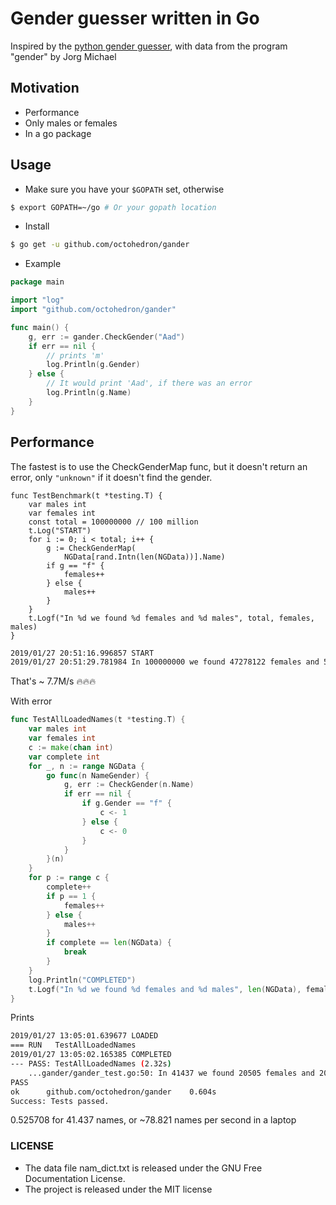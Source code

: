 # Gender guesser written in Go

Inspired by the [python gender guesser](https://github.com/lead-ratings/gender-guesser), with data from the program "gender" by Jorg Michael

## Motivation

+ Performance
+ Only males or females
+ In a go package

## Usage

+ Make sure you have your `$GOPATH` set, otherwise 

```bash
$ export GOPATH=~/go # Or your gopath location
```

+ Install

```bash
$ go get -u github.com/octohedron/gander
```

+ Example

```go
package main

import "log"
import "github.com/octohedron/gander"

func main() {
	g, err := gander.CheckGender("Aad")
	if err == nil {
		// prints 'm'
		log.Println(g.Gender)
	} else {
		// It would print 'Aad', if there was an error
		log.Println(g.Name)
    }
}
```

## Performance

The fastest is to use the CheckGenderMap func, but it doesn't return an error, only `"unknown"` if it doesn't find the gender.

```golang
func TestBenchmark(t *testing.T) {
	var males int
	var females int
	const total = 100000000 // 100 million
	t.Log("START")
	for i := 0; i < total; i++ {
		g := CheckGenderMap(
			NGData[rand.Intn(len(NGData))].Name)
		if g == "f" {
			females++
		} else {
			males++
		}
	}
	t.Logf("In %d we found %d females and %d males", total, females, males)
}
```
```bash
2019/01/27 20:51:16.996857 START
2019/01/27 20:51:29.781984 In 100000000 we found 47278122 females and 52721878 males
```
That's ~ 7.7M/s 🔥🔥🔥

With error
```go
func TestAllLoadedNames(t *testing.T) {
	var males int
	var females int
	c := make(chan int)
	var complete int
	for _, n := range NGData {
		go func(n NameGender) {
			g, err := CheckGender(n.Name)
			if err == nil {
				if g.Gender == "f" {
					c <- 1
				} else {
					c <- 0
				}
			}
		}(n)
	}
	for p := range c {
		complete++
		if p == 1 {
			females++
		} else {
			males++
		}
		if complete == len(NGData) {
			break
		}
	}
	log.Println("COMPLETED")
	t.Logf("In %d we found %d females and %d males", len(NGData), females, males)
}
```

Prints 

```bash
2019/01/27 13:05:01.639677 LOADED
=== RUN   TestAllLoadedNames
2019/01/27 13:05:02.165385 COMPLETED
--- PASS: TestAllLoadedNames (2.32s)
    ...gander/gander_test.go:50: In 41437 we found 20505 females and 20932 males
PASS
ok  	github.com/octohedron/gander	0.604s
Success: Tests passed.
```

0.525708 for 41.437 names, or ~78.821 names per second in a laptop

### LICENSE
+ The data file nam_dict.txt is released under the GNU Free Documentation License.
+ The project is released under the MIT license
